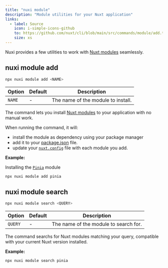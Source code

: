 ```yaml
---
title: "nuxi module"
description: "Module utilities for your Nuxt application"
links:
  - label: Source
    icon: i-simple-icons-github
    to: https://github.com/nuxt/cli/blob/main/src/commands/module/add.ts
    size: xs
---
```


Nuxi provides a few utilities to work with [Nuxt modules](/modules) seamlessly.

## nuxi module add

```bash [Terminal]
npx nuxi module add <NAME>
```

Option        | Default          | Description
-------------------------|-----------------|------------------
`NAME` | - | The name of the module to install.

The command lets you install [Nuxt modules](/modules) to your application with no manual work.

When running the command, it will:
- install the module as dependency using your package manager
- add it to your [package.json](/docs/guide/directory-structure/package) file.
- update your [`nuxt.config`](/docs/guide/directory-structure/nuxt-config) file with each module you add.

**Example:**

Installing the [`Pinia`](/modules/pinia) module
```bash [Terminal]
npx nuxi module add pinia 
```

## nuxi module search

```bash [Terminal]
npx nuxi module search <QUERY>
```

Option        | Default          | Description
-------------------------|-----------------|------------------
`QUERY` | - | The name of the module to search for.

The command searchs for Nuxt modules matching your query, compatible with your current Nuxt version installed.

**Example:**

```base [Terminal]
npx nuxi module search pinia
```
